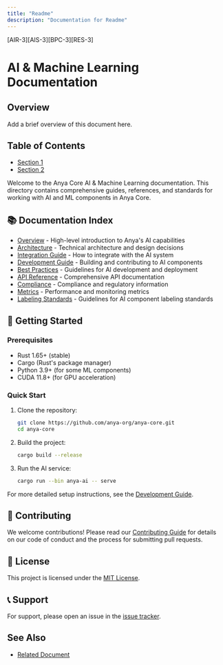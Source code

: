 ```yaml
---
title: "Readme"
description: "Documentation for Readme"
---
```


[AIR-3][AIS-3][BPC-3][RES-3]


# AI & Machine Learning Documentation

## Overview

Add a brief overview of this document here.

## Table of Contents

- [Section 1](#section-1)
- [Section 2](#section-2)


Welcome to the Anya Core AI & Machine Learning documentation. This directory contains comprehensive guides, references, and standards for working with AI and ML components in Anya Core.

## 📚 Documentation Index

- [Overview](OVERVIEW.md) - High-level introduction to Anya's AI capabilities
- [Architecture](ARCHITECTURE.md) - Technical architecture and design decisions
- [Integration Guide](INTEGRATION.md) - How to integrate with the AI system
- [Development Guide](DEVELOPMENT.md) - Building and contributing to AI components
- [Best Practices](BEST_PRACTICES.md) - Guidelines for AI development and deployment
- [API Reference](API.md) - Comprehensive API documentation
- [Compliance](COMPLIANCE.md) - Compliance and regulatory information
- [Metrics](METRICS.md) - Performance and monitoring metrics
- [Labeling Standards](../standards/AI_LABELING.md) - Guidelines for AI component labeling standards

## 🚀 Getting Started

### Prerequisites

- Rust 1.65+ (stable)
- Cargo (Rust's package manager)
- Python 3.9+ (for some ML components)
- CUDA 11.8+ (for GPU acceleration)

### Quick Start

1. Clone the repository:
   ```bash
   git clone https://github.com/anya-org/anya-core.git
   cd anya-core
   ```

2. Build the project:
   ```bash
   cargo build --release
   ```

3. Run the AI service:
   ```bash
   cargo run --bin anya-ai -- serve
   ```

For more detailed setup instructions, see the [Development Guide](DEVELOPMENT.md).

## 🤝 Contributing

We welcome contributions! Please read our [Contributing Guide](https://github.com/anya-org/anya-core/blob/main/CONTRIBUTING.md) for details on our code of conduct and the process for submitting pull requests.

## 📄 License

This project is licensed under the [MIT License](https://github.com/anya-org/anya-core/blob/main/LICENSE).

## 📞 Support

For support, please open an issue in the [issue tracker](https://github.com/anya-org/anya-core/issues).

## See Also

- [Related Document](#related-document)

